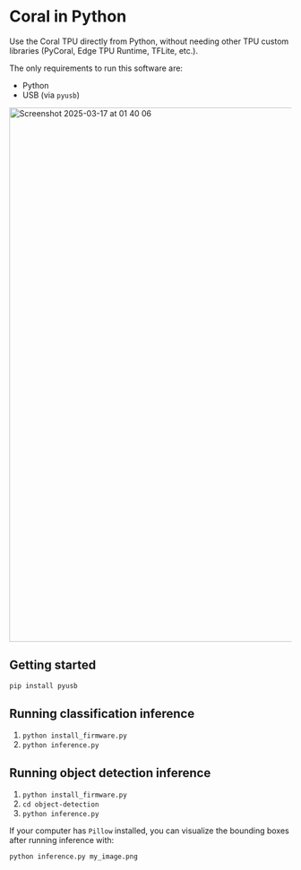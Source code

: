 # Coral in Python

Use the Coral TPU directly from Python, without needing other TPU custom libraries (PyCoral, Edge TPU Runtime, TFLite, etc.).

The only requirements to run this software are:
- Python
- USB (via `pyusb`)

<img width="955" alt="Screenshot 2025-03-17 at 01 40 06" src="https://github.com/user-attachments/assets/b7b18830-a5c2-4a7e-857d-509e9892fad4" />

## Getting started

```bash
pip install pyusb
```

## Running classification inference

1. `python install_firmware.py`
2. `python inference.py`

## Running object detection inference

1. `python install_firmware.py`
2. `cd object-detection`
3. `python inference.py`

If your computer has `Pillow` installed, you can visualize the bounding boxes after running inference with:

```python
python inference.py my_image.png
```
